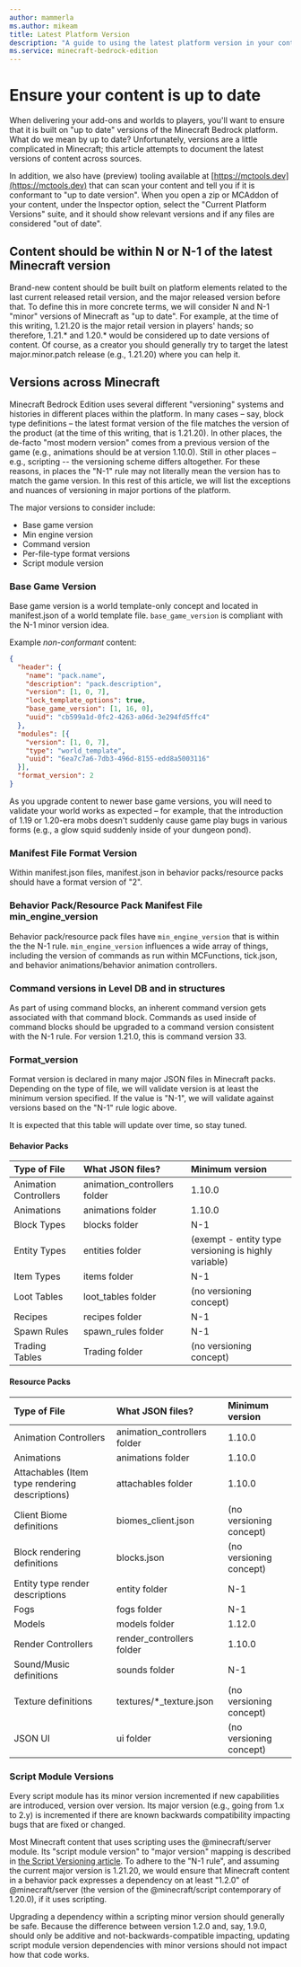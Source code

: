 ```yaml
---
author: mammerla
ms.author: mikeam
title: Latest Platform Version
description: "A guide to using the latest platform version in your content"
ms.service: minecraft-bedrock-edition
---
```


# Ensure your content is up to date

When delivering your add-ons and worlds to players, you'll want to ensure that it is built on "up to date" versions of the Minecraft Bedrock platform. What do we mean by up to date? Unfortunately, versions are a little complicated in Minecraft; this article attempts to document the latest versions of content across sources.

In addition, we also have (preview) tooling available at [https://mctools.dev](https://mctools.dev) that can scan your content and tell you if it is conformant to "up to date version". When you open a zip or MCAddon of your content, under the Inspector option, select the "Current Platform Versions" suite, and it should show relevant versions and if any files are considered "out of date".

## Content should be within N or N-1 of the latest Minecraft version

Brand-new content should be built built on platform elements related to the last current released retail version, and the major released version before that. To define this in more concrete terms, we will consider N and N-1 "minor" versions of Minecraft as "up to date". For example, at the time of this writing, 1.21.20 is the major retail version in players' hands; so therefore, 1.21.* and 1.20.* would be considered up to date versions of content. Of course, as a creator you should generally try to target the latest major.minor.patch release (e.g., 1.21.20) where you can help it.

## Versions across Minecraft

Minecraft Bedrock Edition uses several different "versioning" systems and histories in different places within the platform. In many cases – say, block type definitions – the latest format version of the file matches the version of the product (at the time of this writing, that is 1.21.20). In other places, the de-facto "most modern version" comes from a previous version of the game (e.g., animations should be at version 1.10.0). Still in other places – e.g., scripting -- the versioning scheme differs altogether. For these reasons, in places the "N-1" rule may not literally mean the version has to match the game version. In this rest of this article, we will list the exceptions and nuances of versioning in major portions of the platform.

The major versions to consider include:

* Base game version
* Min engine version
* Command version
* Per-file-type format versions
* Script module version

### Base Game Version

Base game version is a world template-only concept and located in manifest.json of a world template file. `base_game_version` is compliant with the N-1 minor version idea.

Example _non-conformant_ content:

```JSON
{
  "header": {
    "name": "pack.name",
    "description": "pack.description",
    "version": [1, 0, 7],
    "lock_template_options": true,
    "base_game_version": [1, 16, 0],
    "uuid": "cb599a1d-0fc2-4263-a06d-3e294fd5ffc4"
  },
  "modules": [{
    "version": [1, 0, 7],
    "type": "world_template",
    "uuid": "6ea7c7a6-7db3-496d-8155-edd8a5003116"
  }],
  "format_version": 2
}
```

As you upgrade content to newer base game versions, you will need to validate your world works as expected – for example, that the introduction of 1.19 or 1.20-era mobs doesn't suddenly cause game play bugs in various forms (e.g., a glow squid suddenly inside of your dungeon pond).

### Manifest File Format Version

Within manifest.json files, manifest.json in behavior packs/resource packs should have a format version of "2".

### Behavior Pack/Resource Pack Manifest File min_engine_version

Behavior pack/resource pack files have `min_engine_version` that is within the the N-1 rule. `min_engine_version` influences a wide array of things, including the version of commands as run within MCFunctions, tick.json, and behavior animations/behavior animation controllers.

### Command versions in Level DB and in structures

As part of using command blocks, an inherent command version gets associated with that command block. Commands as used inside of command blocks should be upgraded to a command version consistent with the N-1 rule. For version 1.21.0, this is command version 33.

### Format_version

Format version is declared in many major JSON files in Minecraft packs. Depending on the type of file, we will validate version is at least the minimum version specified. If the value is "N-1", we will validate against versions based on the "N-1" rule logic above. 

It is expected that this table will update over time, so stay tuned.

#### Behavior Packs

|Type of File|What JSON files?|Minimum version|
|:---|:---|:---|
|Animation Controllers|animation_controllers folder|1.10.0|
|Animations|animations folder|1.10.0|
|Block Types|blocks folder|N-1|
|Entity Types|entities folder|(exempt - entity type versioning is highly variable)|
|Item Types|items folder|N-1|
|Loot Tables|loot_tables folder|(no versioning concept)|
|Recipes|recipes folder|N-1|
|Spawn Rules|spawn_rules folder|N-1|
|Trading Tables|Trading folder|(no versioning concept)|

#### Resource Packs

|Type of File|What JSON files?|Minimum version|
|:---|:---|:---|
|Animation Controllers|animation_controllers folder|1.10.0|
|Animations|animations folder|1.10.0|
|Attachables (Item type rendering descriptions)|attachables folder|1.10.0|
|Client Biome definitions|biomes_client.json|(no versioning concept)|
|Block rendering definitions|blocks.json|(no versioning concept)|
|Entity type render descriptions|entity folder|N-1|
|Fogs|fogs folder|N-1|
|Models|models folder|1.12.0|
|Render Controllers|render_controllers folder|1.10.0|
|Sound/Music definitions|sounds folder|N-1|
|Texture definitions|textures/*_texture.json|(no versioning concept)|
|JSON UI|ui folder|(no versioning concept)|

### Script Module Versions

Every script module has its minor version incremented if new capabilities are introduced, version over version. Its major version (e.g., going from 1.x to 2.y) is incremented if there are known backwards compatibility impacting bugs that are fixed or changed.

Most Minecraft content that uses scripting uses the @minecraft/server module. Its "script module version" to "major version" mapping is described in [the Script Versioning article](./../ScriptVersioning.md). To adhere to the "N-1 rule", and assuming the current major version is 1.21.20, we would ensure that Minecraft content in a behavior pack expresses a dependency on at least "1.2.0" of @minecraft/server (the version of the @minecraft/script contemporary of 1.20.0), if it uses scripting.

Upgrading a dependency within a scripting minor version should generally be safe. Because the difference between version 1.2.0 and, say, 1.9.0, should only be additive and not-backwards-compatible impacting, updating script module version dependencies with minor versions should not impact how that code works.
